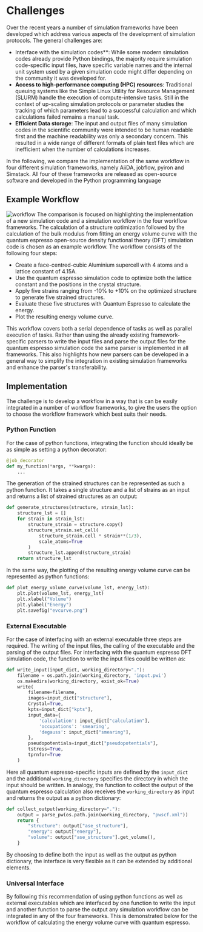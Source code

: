 # Challenges
Over the recent years a number of simulation frameworks have been developed which address various aspects of the development of simulation protocols. The general challenges are: 

* Interface with the simulation codes**: While some modern simulation codes already provide Python bindings, the majority require simulation code-specific input files, have specific variable names and the internal unit system used by a given simulation code might differ depending on the community it was developed for.
* **Access to high-performance computing (HPC) resources**: Traditional queuing systems like the Simple Linux Utility for Resource Management (SLURM) handle the execution of compute-intensive tasks. Still in the context of up-scaling simulation protocols or parameter studies the tracking of which parameters lead to a successful calculation and which calculations failed remains a manual task. 
* **Efficient Data storage**: The input and output files of many simulation codes in the scientific community were intended to be human readable first and the machine readability was only a secondary concern. This resulted in a wide range of different formats of plain text files which are inefficient when the number of calculations increases.

In the following, we compare the implementation of the same workflow in four different simulation frameworks, namely AiiDA, jobflow, pyiron and Simstack. All four of these frameworks are released as open-source software and developed in the Python programming language

## Example Workflow
![workflow](images/workflow.png)
The comparison is focused on highlighting the implementation of a new simulation code and a simulation workflow in the four workflow frameworks. The calculation of a structure optimization followed by the calculation of the bulk modulus from fitting an energy volume curve with the quantum espresso open-source density functional theory (DFT) simulation code is chosen as an example workflow. The workflow consists of the following four steps: 

* Create a face-centred-cubic Aluminium supercell with 4 atoms and a lattice constant of 4.15A.
* Use the quantum espresso simulation code to optimize both the lattice constant and the positions in the crystal structure.
* Apply five strains ranging from -10% to +10% on the optimized structure to generate five strained structures. 
* Evaluate these five structures with Quantum Espresso to calculate the energy.
* Plot the resulting energy volume curve.

This workflow covers both a serial dependence of tasks as well as parallel execution of tasks. Rather than using the already existing framework-specific parsers to write the input files and parse the output files for the quantum espresso simulation code the same parser is implemented in all frameworks. This also highlights how new parsers can be developed in a general way to simplify the integration in existing simulation frameworks and enhance the parser's transferability.

## Implementation
The challenge is to develop a workflow in a way that is can be easily integrated in a number of workflow frameworks, to give the users the option to choose the workflow framework which best suits their needs.

### Python Function
For the case of python functions, integrating the function should ideally be as simple as setting a python decorator: 
```python
@job_decorator
def my_function(*args, **kwargs):
    ...
```

The generation of the strained structures can be represented as such a python function. It takes a single structure and a list of strains as an input and returns a list of strained structures as an output: 
```python
def generate_structures(structure, strain_lst): 
    structure_lst = []
    for strain in strain_lst:
        structure_strain = structure.copy()
        structure_strain.set_cell(
            structure_strain.cell * strain**(1/3), 
            scale_atoms=True
        )
        structure_lst.append(structure_strain)
    return structure_lst
```

In the same way, the plotting of the resulting energy volume curve can be represented as python functions:
```python
def plot_energy_volume_curve(volume_lst, energy_lst):
    plt.plot(volume_lst, energy_lst)
    plt.xlabel("Volume")
    plt.ylabel("Energy")
    plt.savefig("evcurve.png")
```

### External Executable
For the case of interfacing with an external executable three steps are required. The writing of the input files, the calling of the executable and the parsing of the output files. For interfacing with the quantum espresso DFT simulation code, the function to write the input files could be written as: 
```python
def write_input(input_dict, working_directory="."):
    filename = os.path.join(working_directory, 'input.pwi')
    os.makedirs(working_directory, exist_ok=True)
    write(
        filename=filename, 
        images=input_dict["structure"], 
        Crystal=True, 
        kpts=input_dict["kpts"], 
        input_data={
            'calculation': input_dict["calculation"],
            'occupations': 'smearing',
            'degauss': input_dict["smearing"],
        }, 
        pseudopotentials=input_dict["pseudopotentials"],
        tstress=True, 
        tprnfor=True
    )
```

Here all quantum espresso-specific inputs are defined by the `input_dict` and the additional `working_directory` specifies the directory in which the input should be written. In analogy, the function to collect the output of the quantum espresso calculation also receives the `working_directory` as input and returns the output as a python dictionary:
```python
def collect_output(working_directory="."):
    output = parse_pw(os.path.join(working_directory, "pwscf.xml"))
    return {
        "structure": output["ase_structure"],
        "energy": output["energy"],
        "volume": output["ase_structure"].get_volume(),
    }
```

By choosing to define both the input as well as the output as python dictionary, the interface is very flexible as it can be extended by additional elements. 

### Universal Interface
By following this recommendation of using python functions as well as external executables which are interfaced by one function to write the input and another function to parse the output any simulation workflow can be integrated in any of the four frameworks. This is demonstrated below for the workflow of calculating the energy volume curve with quantum espresso. 
